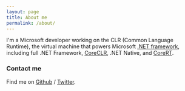 ```yaml
---
layout: page
title: About me
permalink: /about/
---
```


I'm a Microsoft developer working on the CLR (Common Language Runtime), the virtual machine that powers Microsoft [.NET framework](http://dot.net), including full .NET Framework, [CoreCLR](https://github.com/dotnet/coreclr), .NET Native, and [CoreRT](https://github.com/dotnet/corert).

### Contact me

Find me on [Github][github] / [Twitter][Twitter].

[github]: https://github.com/yizhang82
[twitter]: https://twitter.com/yizhang82
